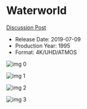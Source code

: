 # Waterworld

[Discussion Post](https://www.avsforum.com/threads/bass-eq-for-filtered-movies.2995212/post-57622460)

* Release Date: 2019-07-09
* Production Year: 1995
* Format: 4K/UHD/ATMOS

![img 0](https://i.imgur.com/J0VSnIv.jpg)

![img 1](https://i.imgur.com/ajxI8Pt.jpg)

![img 2](https://i.imgur.com/h1Wh8Go.jpg)

![img 3](https://i.imgur.com/AuYBPln.jpg)

